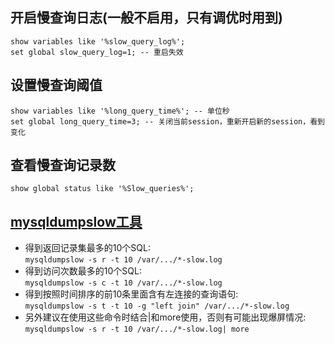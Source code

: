 
## 开启慢查询日志(一般不启用，只有调优时用到)
```
show variables like '%slow_query_log%';
set global slow_query_log=1; -- 重启失效
```

## 设置慢查询阈值
```
show variables like '%long_query_time%'; -- 单位秒
set global long_query_time=3; -- 关闭当前session，重新开启新的session，看到变化
```
## 查看慢查询记录数
```
show global status like '%Slow_queries%';
```

## [mysqldumpslow工具](https://dev.mysql.com/doc/refman/8.0/en/mysqldumpslow.html)
- 得到返回记录集最多的10个SQL:<br>`mysqldumpslow -s r -t 10 /var/.../*-slow.log`
- 得到访问次数最多的10个SQL:<br>`mysqldumpslow -s c -t 10 /var/.../*-slow.log`
- 得到按照时间排序的前10条里面含有左连接的查询语句:<br>`mysqldumpslow -s t -t 10 -g "left join" /var/.../*-slow.log`
- 另外建议在使用这些命令时结合|和more使用，否则有可能出现爆屏情况:<br>`mysqldumpslow -s r -t 10 /var/.../*-slow.log| more`
